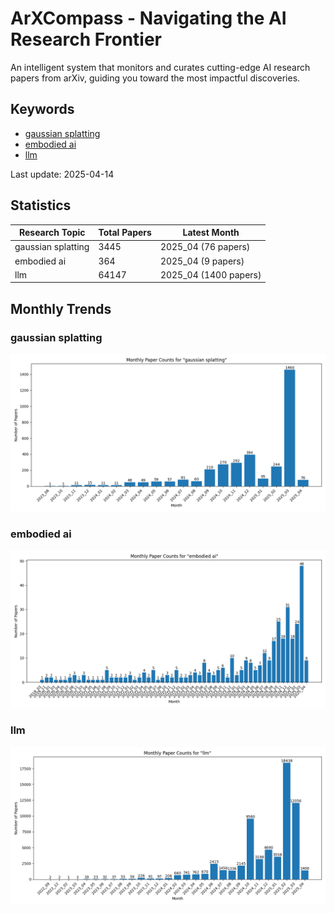 # ArXCompass - Navigating the AI Research Frontier
An intelligent system that monitors and curates cutting-edge AI research papers from arXiv, guiding you toward the most impactful discoveries.

## Keywords

- [gaussian splatting](gaussian_splatting/)
- [embodied ai](embodied_ai/)
- [llm](llm/)

Last update: 2025-04-14

## Statistics

| Research Topic | Total Papers | Latest Month |
| --- | --- | --- |
| gaussian splatting | 3445 | 2025_04 (76 papers) |
| embodied ai | 364 | 2025_04 (9 papers) |
| llm | 64147 | 2025_04 (1400 papers) |

## Monthly Trends

### gaussian splatting

![Monthly Paper Counts for gaussian splatting](gaussian_splatting/monthly_stats.png)

### embodied ai

![Monthly Paper Counts for embodied ai](embodied_ai/monthly_stats.png)

### llm

![Monthly Paper Counts for llm](llm/monthly_stats.png)

